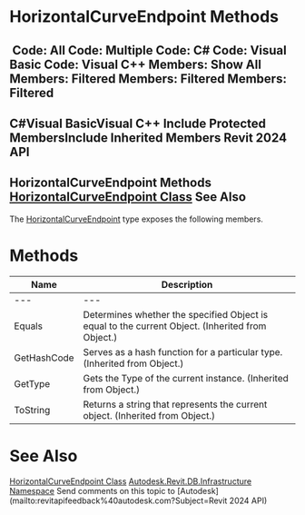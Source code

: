 # HorizontalCurveEndpoint Methods

﻿
 Code: All Code: Multiple Code: C# Code: Visual Basic Code: Visual C++  Members: Show All Members: Filtered Members: Filtered Members: Filtered   
---  
C#Visual BasicVisual C++
Include Protected MembersInclude Inherited Members
Revit 2024 API  
---  
HorizontalCurveEndpoint Methods  
[HorizontalCurveEndpoint Class](6bb869f5-c44f-4b94-9a73-7fccdc5f47ef.md "HorizontalCurveEndpoint Class") See Also  
---  
The [HorizontalCurveEndpoint](6bb869f5-c44f-4b94-9a73-7fccdc5f47ef.md "HorizontalCurveEndpoint Class") type exposes the following members.
# Methods
| Name | Description |
| --- | --- |
| --- | --- | --- |
| Equals | Determines whether the specified Object is equal to the current Object. (Inherited from Object.) |
| GetHashCode | Serves as a hash function for a particular type.  (Inherited from Object.) |
| GetType | Gets the Type of the current instance. (Inherited from Object.) |
| ToString | Returns a string that represents the current object. (Inherited from Object.) |

# See Also
[HorizontalCurveEndpoint Class](6bb869f5-c44f-4b94-9a73-7fccdc5f47ef.md "HorizontalCurveEndpoint Class")
[Autodesk.Revit.DB.Infrastructure Namespace](cedea963-42a0-acf8-0f0e-5477c4212ae9.md "Autodesk.Revit.DB.Infrastructure Namespace")
Send comments on this topic to [Autodesk](mailto:revitapifeedback%40autodesk.com?Subject=Revit 2024 API)